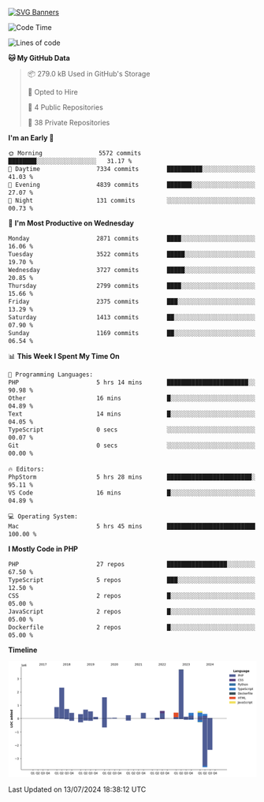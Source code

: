 [![SVG Banners](https://svg-banners.vercel.app/api?type=glitch&text1=Gere_Lajos%F0%9F%92%BB&width=800&height=400)](https://github.com/Akshay090/svg-banners)

<!--START_SECTION:waka-->
![Code Time](http://img.shields.io/badge/Code%20Time-1%2C772%20hrs%2038%20mins-blue)

![Lines of code](https://img.shields.io/badge/From%20Hello%20World%20I%27ve%20Written-14.6%20million%20lines%20of%20code-blue)

**🐱 My GitHub Data** 

> 📦 279.0 kB Used in GitHub's Storage 
 > 
> 💼 Opted to Hire
 > 
> 📜 4 Public Repositories 
 > 
> 🔑 38 Private Repositories 
 > 
**I'm an Early 🐤** 

```text
🌞 Morning                5572 commits        ████████░░░░░░░░░░░░░░░░░   31.17 % 
🌆 Daytime                7334 commits        ██████████░░░░░░░░░░░░░░░   41.03 % 
🌃 Evening                4839 commits        ███████░░░░░░░░░░░░░░░░░░   27.07 % 
🌙 Night                  131 commits         ░░░░░░░░░░░░░░░░░░░░░░░░░   00.73 % 
```
📅 **I'm Most Productive on Wednesday** 

```text
Monday                   2871 commits        ████░░░░░░░░░░░░░░░░░░░░░   16.06 % 
Tuesday                  3522 commits        █████░░░░░░░░░░░░░░░░░░░░   19.70 % 
Wednesday                3727 commits        █████░░░░░░░░░░░░░░░░░░░░   20.85 % 
Thursday                 2799 commits        ████░░░░░░░░░░░░░░░░░░░░░   15.66 % 
Friday                   2375 commits        ███░░░░░░░░░░░░░░░░░░░░░░   13.29 % 
Saturday                 1413 commits        ██░░░░░░░░░░░░░░░░░░░░░░░   07.90 % 
Sunday                   1169 commits        ██░░░░░░░░░░░░░░░░░░░░░░░   06.54 % 
```


📊 **This Week I Spent My Time On** 

```text
💬 Programming Languages: 
PHP                      5 hrs 14 mins       ███████████████████████░░   90.98 % 
Other                    16 mins             █░░░░░░░░░░░░░░░░░░░░░░░░   04.89 % 
Text                     14 mins             █░░░░░░░░░░░░░░░░░░░░░░░░   04.05 % 
TypeScript               0 secs              ░░░░░░░░░░░░░░░░░░░░░░░░░   00.07 % 
Git                      0 secs              ░░░░░░░░░░░░░░░░░░░░░░░░░   00.00 % 

🔥 Editors: 
PhpStorm                 5 hrs 28 mins       ████████████████████████░   95.11 % 
VS Code                  16 mins             █░░░░░░░░░░░░░░░░░░░░░░░░   04.89 % 

💻 Operating System: 
Mac                      5 hrs 45 mins       █████████████████████████   100.00 % 
```

**I Mostly Code in PHP** 

```text
PHP                      27 repos            █████████████████░░░░░░░░   67.50 % 
TypeScript               5 repos             ███░░░░░░░░░░░░░░░░░░░░░░   12.50 % 
CSS                      2 repos             █░░░░░░░░░░░░░░░░░░░░░░░░   05.00 % 
JavaScript               2 repos             █░░░░░░░░░░░░░░░░░░░░░░░░   05.00 % 
Dockerfile               2 repos             █░░░░░░░░░░░░░░░░░░░░░░░░   05.00 % 
```



**Timeline**

![Lines of Code chart](https://raw.githubusercontent.com/gere-lajos/gere-lajos/main/assets/bar_graph.png)


 Last Updated on 13/07/2024 18:38:12 UTC
<!--END_SECTION:waka-->
